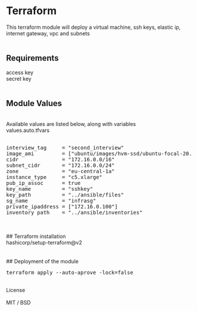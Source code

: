 # Terraform
This terraform module will deploy a virtual machine, ssh keys, elastic ip, internet gateway, vpc and subnets <br/>
<br/>
## Requirements<br/>
access key<br/>
secret key<br/>
<br/>
## Module Values
<br/>
Available values are listed below, along with variables <br/>
values.auto.tfvars<br/>
<br/>
<pre>
interview_tag     = "second_interview"
image_ami         = ["ubuntu/images/hvm-ssd/ubuntu-focal-20.04-amd64-server-*"]
cidr              = "172.16.0.0/16"
subnet_cidr       = "172.16.0.0/24"
zone              = "eu-central-1a"
instance_type     = "c5.xlarge"
pub_ip_assoc      = true
key_name          = "sshkey"
key_path          = "../ansible/files"
sg_name           = "infrasg"
private_ipaddress = ["172.16.0.100"]
inventory_path    = "../ansible/inventories"
</pre>
<br/>
<br/>
## Terraform installation <br/>
hashicorp/setup-terraform@v2<br/><br/>
<br/>
## Deployment of the module<br/>
<pre>
terraform apply --auto-aprove -lock=false
</pre>
<br/>
License<br/>
<br/>
MIT / BSD
